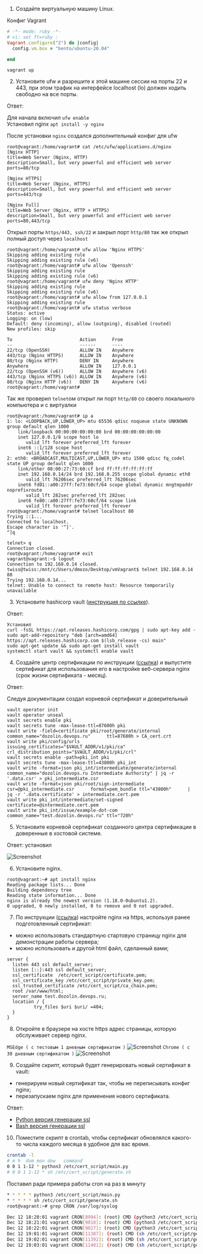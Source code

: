 
1. Создайте виртуальную машину Linux.

Конфиг Vagrant
```ruby
# -*- mode: ruby -*-
# vi: set ft=ruby :
Vagrant.configure("2") do |config|
  config.vm.box = "bento/ubuntu-20.04"

end
```
`vagrant up`

2. Установите ufw и разрешите к этой машине сессии на порты 22 и 443, при этом трафик на интерфейсе localhost (lo) должен ходить свободно на все порты.

Ответ:

Для начала включил `ufw enable`  
Установил nginx `apt install -y nginx`

После установки `nginx` создался дополнительный конфиг для ufw 

```
root@vagrant:/home/vagrant# cat /etc/ufw/applications.d/nginx
[Nginx HTTP]
title=Web Server (Nginx, HTTP)
description=Small, but very powerful and efficient web server
ports=80/tcp

[Nginx HTTPS]
title=Web Server (Nginx, HTTPS)
description=Small, but very powerful and efficient web server
ports=443/tcp

[Nginx Full]
title=Web Server (Nginx, HTTP + HTTPS)
description=Small, but very powerful and efficient web server
ports=80,443/tcp
```
Открыл порты `https/443, ssh/22` и закрыл порт `http/80` так же открыл полный доступ через `localhost` 

```
root@vagrant:/home/vagrant# ufw allow 'Nginx HTTPS'
Skipping adding existing rule
Skipping adding existing rule (v6)
root@vagrant:/home/vagrant# ufw allow 'Openssh'
Skipping adding existing rule
Skipping adding existing rule (v6)
root@vagrant:/home/vagrant# ufw deny 'Nginx HTTP'
Skipping adding existing rule
Skipping adding existing rule (v6)
root@vagrant:/home/vagrant# ufw allow from 127.0.0.1
Skipping adding existing rule
root@vagrant:/home/vagrant# ufw status verbose
Status: active
Logging: on (low)
Default: deny (incoming), allow (outgoing), disabled (routed)
New profiles: skip

To                         Action      From
--                         ------      ----
22/tcp (OpenSSH)           ALLOW IN    Anywhere
443/tcp (Nginx HTTPS)      ALLOW IN    Anywhere
80/tcp (Nginx HTTP)        DENY IN     Anywhere
Anywhere                   ALLOW IN    127.0.0.1
22/tcp (OpenSSH (v6))      ALLOW IN    Anywhere (v6)
443/tcp (Nginx HTTPS (v6)) ALLOW IN    Anywhere (v6)
80/tcp (Nginx HTTP (v6))   DENY IN     Anywhere (v6)
root@vagrant:/home/vagrant#
```
Так же проверил `telnet`ом открыт ли порт `http/80` со своего локального компьютера и с виртуалки

``` 
root@vagrant:/home/vagrant# ip a
1: lo: <LOOPBACK,UP,LOWER_UP> mtu 65536 qdisc noqueue state UNKNOWN group default qlen 1000
    link/loopback 00:00:00:00:00:00 brd 00:00:00:00:00:00
    inet 127.0.0.1/8 scope host lo
       valid_lft forever preferred_lft forever
    inet6 ::1/128 scope host
       valid_lft forever preferred_lft forever
2: eth0: <BROADCAST,MULTICAST,UP,LOWER_UP> mtu 1500 qdisc fq_codel state UP group default qlen 1000
    link/ether 08:00:27:73:60:cf brd ff:ff:ff:ff:ff:ff
    inet 192.168.0.14/24 brd 192.168.0.255 scope global dynamic eth0
       valid_lft 76206sec preferred_lft 76206sec
    inet6 fd01::a00:27ff:fe73:60cf/64 scope global dynamic mngtmpaddr noprefixroute
       valid_lft 282sec preferred_lft 282sec
    inet6 fe80::a00:27ff:fe73:60cf/64 scope link
       valid_lft forever preferred_lft forever
root@vagrant:/home/vagrant# telnet localhost 80
Trying ::1...
Connected to localhost.
Escape character is '^]'.
^]q

telnet> q
Connection closed.
root@vagrant:/home/vagrant# exit
vagrant@vagrant:~$ logout
Connection to 192.168.0.14 closed.
twiss@twiss:/mnt/c/Users/dmozo/Desktop/vmVagrant$ telnet 192.168.0.14 80
Trying 192.168.0.14...
telnet: Unable to connect to remote host: Resource temporarily unavailable
```

3. Установите hashicorp vault ([инструкция по ссылке](https://learn.hashicorp.com/tutorials/vault/getting-started-install?in=vault/getting-started#install-vault)).

Ответ:

    Установил
    curl -fsSL https://apt.releases.hashicorp.com/gpg | sudo apt-key add -
    sudo apt-add-repository "deb [arch=amd64] https://apt.releases.hashicorp.com $(lsb_release -cs) main"
    sudo apt-get update && sudo apt-get install vault
    systemctl start vault && systemctl enable vault

4. Cоздайте центр сертификации по инструкции ([ссылка](https://learn.hashicorp.com/tutorials/vault/pki-engine?in=vault/secrets-management)) и выпустите сертификат для использования его в настройке веб-сервера nginx (срок жизни сертификата - месяц).

Ответ:

Следуя документации создал корневой сертификат и доверительный 


    vault operator init
    vault operator unseal
    vault secrets enable pki
    vault secrets tune -max-lease-ttl=87600h pki
    vault write -field=certificate pki/root/generate/internal      common_name="dozolin.devops.ru"      ttl=87600h > CA_cert.crt
    vault write pki/config/urls      issuing_certificates="$VAULT_ADDR/v1/pki/ca"      crl_distribution_points="$VAULT_ADDR/v1/pki/crl"
    vault secrets enable -path=pki_int pki
    vault secrets tune -max-lease-ttl=43800h pki_int
    vault write -format=json pki_int/intermediate/generate/internal common_name="dozolin.devops.ru Intermediate Authority" | jq -r '.data.csr' > pki_intermediate.csr
    vault write -format=json pki/root/sign-intermediate csr=@pki_intermediate.csr      format=pem_bundle ttl="43800h"      | jq -r '.data.certificate' > intermediate.cert.pem
    vault write pki_int/intermediate/set-signed certificate=@intermediate.cert.pem
    vault write pki_int/issue/example-dot-com common_name="test.dozolin.devops.ru" ttl="720h"
5. Установите корневой сертификат созданного центра сертификации в доверенные в хостовой системе.

Ответ:
установил 

![Screenshot](img/cert_user.jpg)

6. Установите nginx.
```
root@vagrant:~# apt install nginx
Reading package lists... Done
Building dependency tree
Reading state information... Done
nginx is already the newest version (1.18.0-0ubuntu1.2).
0 upgraded, 0 newly installed, 0 to remove and 0 not upgraded.
```
7. По инструкции ([ссылка](https://nginx.org/en/docs/http/configuring_https_servers.html)) настройте nginx на https, используя ранее подготовленный сертификат:
  - можно использовать стандартную стартовую страницу nginx для демонстрации работы сервера;
  - можно использовать и другой html файл, сделанный вами;

```nginx
server {
  listen 443 ssl default_server;
  listen [::]:443 ssl default_server;
  ssl_certificate  /etc/cert_script/certificate.pem;
  ssl_certificate_key /etc/cert_script/private_key.pem;
  ssl_trusted_certificate /etc/cert_script/ca_chain.pem;
  root /var/www/html;
  server_name test.dozolin.devops.ru;
  location / {
          try_files $uri $uri/ =404;
  }
}
```
8. Откройте в браузере на хосте https адрес страницы, которую обслуживает сервер nginx.

`MSEdge ( с тестовым 1 дневным сертификатом )`
![Screenshot](img/nginx.jpg)
`Chrome ( с 30 дневным сертификатом )`
![Screenshot](img/nginx2.jpg)

9. Создайте скрипт, который будет генерировать новый сертификат в vault:
  - генерируем новый сертификат так, чтобы не переписывать конфиг nginx;
  - перезапускаем nginx для применения нового сертификата.

Ответ:

* [Python версия генерации ssl](script/generate_ssl.py) 
* [Bash версия генерации ssl](script/generate_ssl.sh)
10. Поместите скрипт в crontab, чтобы сертификат обновлялся какого-то числа каждого месяца в удобное для вас время.

```bash
crontab -l
# m h  dom mon dow   command
0 0 1 1-12 * python3 /etc/cert_script/main.py
# 0 0 1 1-12 * sh /etc/cert_script/generate.sh
```
Поставил ради примера работы cron на раз в минуту 
```bash
* * * * * python3 /etc/cert_script/main.py
* * * * * sh /etc/cert_script/generate.sh
root@vagrant:~# grep CRON /var/log/syslog

Dec 12 18:20:01 vagrant CRON[8994]: (root) CMD (python3 /etc/cert_script/main.py)
Dec 12 18:21:01 vagrant CRON[9018]: (root) CMD (python3 /etc/cert_script/main.py)
Dec 12 18:22:01 vagrant CRON[9027]: (root) CMD (python3 /etc/cert_script/main.py)
Dec 12 19:01:01 vagrant CRON[11387]: (root) CMD (sh /etc/cert_script/generate.sh )
Dec 12 19:02:01 vagrant CRON[11392]: (root) CMD (sh /etc/cert_script/generate.sh )
Dec 12 19:03:01 vagrant CRON[11401]: (root) CMD (sh /etc/cert_script/generate.sh )
```